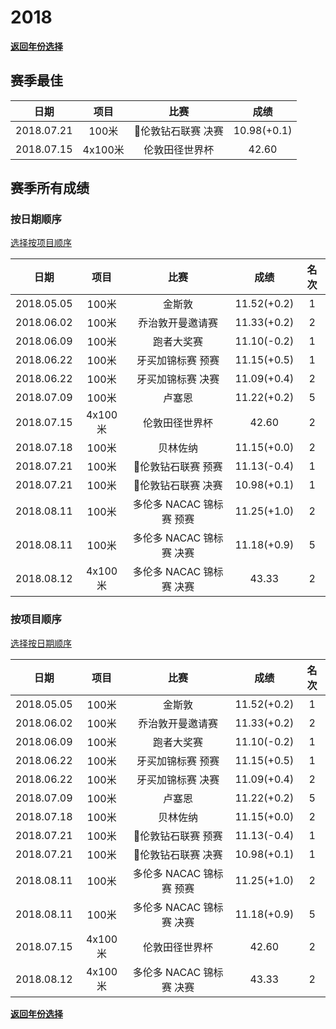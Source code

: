 # 2018

**[返回年份选择](../Results.md)**

## 赛季最佳

|    日期    |  项目   |        比赛        |    成绩     |
| :--------: | :-----: | :----------------: | :---------: |
| 2018.07.21 |  100米  | 💎伦敦钻石联赛 决赛 | 10.98(+0.1) |
| 2018.07.15 | 4x100米 |   伦敦田径世界杯   |    42.60    |

## 赛季所有成绩

### 按日期顺序<a id='1'></a>

[选择按项目顺序](#2)

|    日期    |  项目   |           比赛           |    成绩     | 名次 |
| :--------: | :-----: | :----------------------: | :---------: | :--: |
| 2018.05.05 |  100米  |          金斯敦          | 11.52(+0.2) |  1   |
| 2018.06.02 |  100米  |     乔治敦开曼邀请赛     | 11.33(+0.2) |  2   |
| 2018.06.09 |  100米  |        跑者大奖赛        | 11.10(-0.2) |  1   |
| 2018.06.22 |  100米  |    牙买加锦标赛 预赛     | 11.15(+0.5) |  1   |
| 2018.06.22 |  100米  |    牙买加锦标赛 决赛     | 11.09(+0.4) |  2   |
| 2018.07.09 |  100米  |          卢塞恩          | 11.22(+0.2) |  5   |
| 2018.07.15 | 4x100米 |      伦敦田径世界杯      |    42.60    |  2   |
| 2018.07.18 |  100米  |         贝林佐纳         | 11.15(+0.0) |  2   |
| 2018.07.21 |  100米  |    💎伦敦钻石联赛 预赛    | 11.13(-0.4) |  1   |
| 2018.07.21 |  100米  |    💎伦敦钻石联赛 决赛    | 10.98(+0.1) |  1   |
| 2018.08.11 |  100米  | 多伦多 NACAC 锦标赛 预赛 | 11.25(+1.0) |  2   |
| 2018.08.11 |  100米  | 多伦多 NACAC 锦标赛 决赛 | 11.18(+0.9) |  5   |
| 2018.08.12 | 4x100米 | 多伦多 NACAC 锦标赛 决赛 |    43.33    |  2   |

### 按项目顺序<a id='2'></a>

[选择按日期顺序](#1)

|    日期    |  项目   |           比赛           |    成绩     | 名次 |
| :--------: | :-----: | :----------------------: | :---------: | :--: |
| 2018.05.05 |  100米  |          金斯敦          | 11.52(+0.2) |  1   |
| 2018.06.02 |  100米  |     乔治敦开曼邀请赛     | 11.33(+0.2) |  2   |
| 2018.06.09 |  100米  |        跑者大奖赛        | 11.10(-0.2) |  1   |
| 2018.06.22 |  100米  |    牙买加锦标赛 预赛     | 11.15(+0.5) |  1   |
| 2018.06.22 |  100米  |    牙买加锦标赛 决赛     | 11.09(+0.4) |  2   |
| 2018.07.09 |  100米  |          卢塞恩          | 11.22(+0.2) |  5   |
| 2018.07.18 |  100米  |         贝林佐纳         | 11.15(+0.0) |  2   |
| 2018.07.21 |  100米  |    💎伦敦钻石联赛 预赛    | 11.13(-0.4) |  1   |
| 2018.07.21 |  100米  |    💎伦敦钻石联赛 决赛    | 10.98(+0.1) |  1   |
| 2018.08.11 |  100米  | 多伦多 NACAC 锦标赛 预赛 | 11.25(+1.0) |  2   |
| 2018.08.11 |  100米  | 多伦多 NACAC 锦标赛 决赛 | 11.18(+0.9) |  5   |
| 2018.07.15 | 4x100米 |      伦敦田径世界杯      |    42.60    |  2   |
| 2018.08.12 | 4x100米 | 多伦多 NACAC 锦标赛 决赛 |    43.33    |  2   |

**[返回年份选择](../Results.md)**